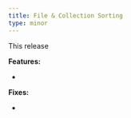 ```yaml
---
title: File & Collection Sorting
type: minor
---
```


This release

**Features:**

* 


**Fixes:**

* 
